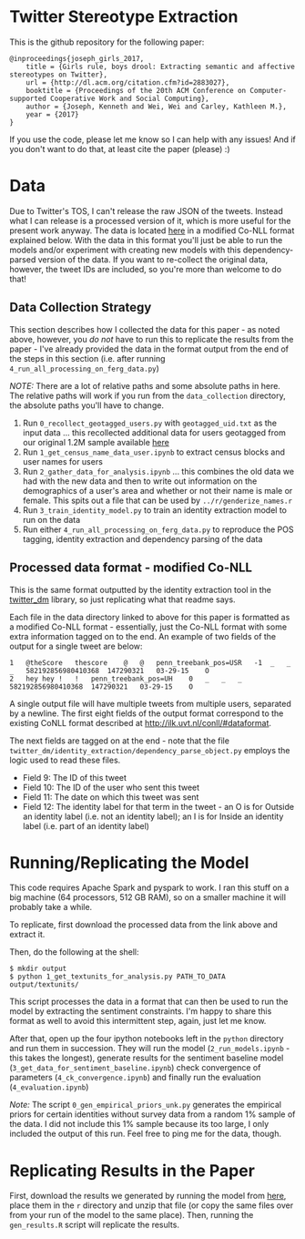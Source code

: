 # Twitter Stereotype Extraction

This is the github repository for the following paper:

```
@inproceedings{joseph_girls_2017,
	title = {Girls rule, boys drool: Extracting semantic and affective stereotypes on Twitter},
	url = {http://dl.acm.org/citation.cfm?id=2883027},
	booktitle = {Proceedings of the 20th ACM Conference on Computer-supported Cooperative Work and Social Computing},
	author = {Joseph, Kenneth and Wei, Wei and Carley, Kathleen M.},
	year = {2017}
}
```

If you use the code, please let me know so I can help with any issues! And if you don't want to do that, at least cite the paper (please) :)

# Data 

Due to Twitter's TOS, I can't release the raw JSON of the tweets. Instead what I can release is a processed version of it, which is more useful for the present work anyway. The data is located [here](https://dl.dropboxusercontent.com/u/53207718/twitter_stereotype/twitter_stereotype_extraction_data.tgz) in a modified Co-NLL format explained below. With the data in this format you'll just be able to run the models and/or experiment with creating new models with this dependency-parsed version of the data. If you want to re-collect the original data, however, the tweet IDs are included, so you're more than welcome to do that!

## Data Collection Strategy

This section describes how I collected the data for this paper - as noted above, however, you *do not* have to run this to replicate the results from the paper - I've already provided the data in the format output from the end of the steps in this section (i.e. after running ```4_run_all_processing_on_ferg_data.py```)

*NOTE:* There are a lot of relative paths and some absolute paths in here. The relative paths will work if you run from the ```data_collection``` directory, the absolute paths you'll have to change.

1. Run ```0_recollect_geotagged_users.py``` with ```geotagged_uid.txt``` as the input data ... this recollected additional data for users geotagged from our original 1.2M sample available [here](https://github.com/kennyjoseph/ferguson_data)
2. Run ```1_get_census_name_data_user.ipynb``` to extract census blocks and user names for users
3. Run ```2_gather_data_for_analysis.ipynb``` ... this combines the old data we had with the new data and then to write out information on the demographics of a user's area and whether or not their name is male or female. This spits out a file that can be used by ```../r/genderize_names.r```
4. Run ```3_train_identity_model.py``` to train an identity extraction model to run on the data
5. Run either ```4_run_all_processing_on_ferg_data.py``` to reproduce the POS tagging, identity extraction and dependency parsing of the data

## Processed data format - modified Co-NLL

This is the same format outputted by the identity extraction tool in the [twitter_dm](https://github.com/kennyjoseph/twitter_dm) library, so just replicating what that readme says.

Each file in the data directory linked to above for this paper is formatted as a modified Co-NLL format - essentially, just the Co-NLL format with some extra information tagged on to the end. An example of two fields of the output for a single tweet are below:
```
1	@theScore	thescore	@	@	penn_treebank_pos=USR	-1	_	_	_	582192856980410368	147290321	03-29-15	O
2	hey	hey	!	!	penn_treebank_pos=UH	0	_	_	_	582192856980410368	147290321	03-29-15	O
```

A single output file will have multiple tweets from multiple users, separated by a newline.  The first eight fields of the output format correspond to the existing CoNLL format described at http://ilk.uvt.nl/conll/#dataformat.

The next fields are tagged on at the end - note that the file ```twitter_dm/identity_extraction/dependency_parse_object.py``` employs the logic used to read these files.

- Field 9: The ID of this tweet
- Field 10: The ID of the user who sent this tweet
- Field 11: The date on which this tweet was sent
- Field 12: The identity label for that term in the tweet - an O is for Outside an identity label (i.e. not an identity label); an I is for Inside an identity label (i.e. part of an identity label)


# Running/Replicating the Model

This code requires Apache Spark and pyspark to work. I ran this stuff on a big machine (64 processors, 512 GB RAM), so on a smaller machine it will probably take a while.

To replicate, first download the processed data from the link above and extract it.  

Then, do the following at the shell:

```
$ mkdir output
$ python 1_get_textunits_for_analysis.py PATH_TO_DATA output/textunits/ 
```

This script processes the data in a format that can then be used to run the model by extracting the sentiment constraints. I'm happy to share this format as well to avoid this intermittent step, again, just let me know.

After that, open up the four ipython notebooks left in the ```python``` directory and run them in succession. They will run the model (```2_run_models.ipynb``` - this takes the longest), generate results for the sentiment baseline model (```3_get_data_for_sentiment_baseline.ipynb```) check convergence of parameters (```4_ck_convergence.ipynb```) and finally run the evaluation (```4_evaluation.ipynb```)

*Note:* The script ```0_gen_empirical_priors_unk.py``` generates the empirical priors for certain identities without survey data from a random 1% sample of the data. I did not include this 1% sample because its too large, I only included the output of this run. Feel free to ping me for the data, though.

# Replicating Results in the Paper

First, download the results we generated by running the model from [here](https://dl.dropboxusercontent.com/u/53207718/NEWEST_RES.zip), place them in the ```r``` directory and unzip that file (or copy the same files over from your run of the model to the same place). Then, running the ```gen_results.R``` script will replicate the results.


